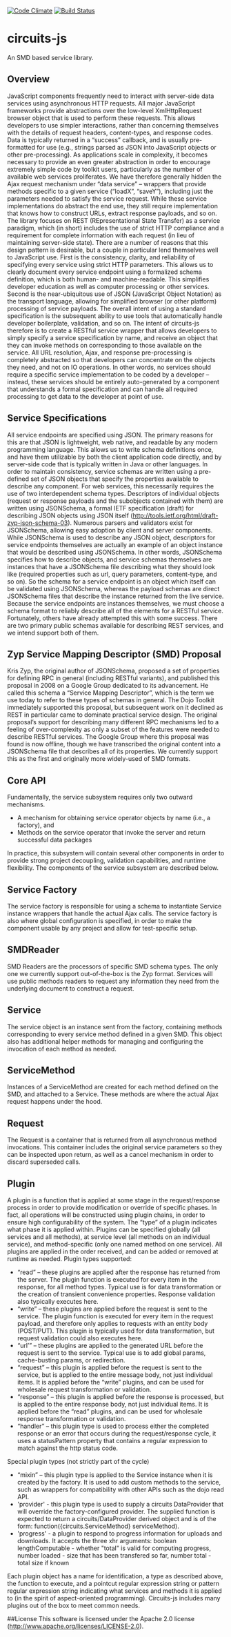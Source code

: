 [![Code Climate](https://codeclimate.com/github/atsid/circuits-js/badges/gpa.svg)](https://codeclimate.com/github/atsid/circuits-js)
[![Build Status](https://travis-ci.org/atsid/circuits-js.svg?branch=master)](https://travis-ci.org/atsid/circuits-js)


# circuits-js
An SMD based service library.

## Overview
JavaScript components frequently need to interact with server-side data services using asynchronous HTTP requests. All major JavaScript frameworks provide abstractions over the low-level XmlHttpRequest browser object that is used to perform these requests. This allows developers to use simpler interactions, rather than concerning themselves with the details of request headers, content-types, and response codes. Data is typically returned in a “success” callback, and is usually pre-formatted for use (e.g., strings parsed as JSON into JavaScript objects or other pre-processing).
As applications scale in complexity, it becomes necessary to provide an even greater abstraction in order to encourage extremely simple code by toolkit users, particularly as the number of available web services proliferates. We have therefore generally hidden the Ajax request mechanism under “data service” – wrappers that provide methods specific to a given service (“loadX”, “saveY”), including just the parameters needed to satisfy the service request. While these service implementations do abstract the end use, they still require implementation that knows how to construct URLs, extract response payloads, and so on.
The library focuses on REST (REpresentational State Transfer) as a service paradigm, which (in short) includes the use of strict HTTP compliance and a requirement for complete information with each request (in lieu of maintaining server-side state). There are a number of reasons that this design pattern is desirable, but a couple in particular lend themselves well to JavaScript use. First is the consistency, clarity, and reliability of specifying every service using strict HTTP parameters. This allows us to clearly document every service endpoint using a formalized schema definition, which is both human- and machine-readable. This simplifies developer education as well as computer processing or other services. Second is the near-ubiquitous use of JSON (JavaScript Object Notation) as the transport language, allowing for simplified browser (or other platform) processing of service payloads.
The overall intent of using a standard specification is the subsequent ability to use tools that automatically handle developer boilerplate, validation, and so on. The intent of circuits-js therefore is to create a RESTful service wrapper that allows developers to simply specify a service specification by name, and receive an object that they can invoke methods on corresponding to those available on the service. All URL resolution, Ajax, and response pre-processing is completely abstracted so that developers can concentrate on the objects they need, and not on IO operations. In other words, no services should require a specific service implementation to be coded by a developer – instead, these services should be entirely auto-generated by a component that understands a formal specification and can handle all required processing to get data to the developer at point of use.
## Service Specifications
All service endpoints are specified using JSON. The primary reasons for this are that JSON is lightweight, web native, and readable by any modern programming language. This allows us to write schema definitions once, and have them utilizable by both the client application code directly, and by server-side code that is typically written in Java or other languages.
In order to maintain consistency, service schemas are written using a pre-defined set of JSON objects that specify the properties available to describe any component. For web services, this necessarily requires the use of two interdependent schema types.
Descriptors of individual objects (request or response payloads and the subobjects contained with them) are written using JSONSchema, a formal IETF specification (draft) for describing JSON objects using JSON itself (http://tools.ietf.org/html/draft-zyp-json-schema-03). Numerous parsers and validators exist for JSONSchema, allowing easy adoption by client and server components.
While JSONSchema is used to describe any JSON object, descriptors for service endpoints themselves are actually an example of an object instance that would be described using JSONSchema. In other words, JSONSchema specifies how to describe objects, and service schemas themselves are instances that have a JSONSchema file describing what they should look like (required properties such as url, query parameters, content-type, and so on). So the schema for a service endpoint is an object which itself can be validated using JSONSchema, whereas the payload schemas are direct JSONSchema files that describe the instance returned from the live service.
Because the service endpoints are instances themselves, we must choose a schema format to reliably describe all of the elements for a RESTful service. Fortunately, others have already attempted this with some success. There are two primary public schemas available for describing REST services, and we intend support both of them.
## Zyp Service Mapping Descriptor (SMD) Proposal
Kris Zyp, the original author of JSONSchema, proposed a set of properties for defining RPC in general (including RESTful variants), and published this proposal in 2008 on a Google Group dedicated to its advancement. He called this schema a “Service Mapping Descriptor”, which is the term we use today to refer to these types of schemas in general.
The Dojo Toolkit immediately supported this proposal, but subsequent work on it declined as REST in particular came to dominate practical service design. The original proposal’s support for describing many different RPC mechanisms led to a feeling of over-complexity as only a subset of the features were needed to describe RESTful services.
The Google Group where this proposal was found is now offline, though we have transcribed the original content into a JSONSchema file that describes all of its properties. We currently support this as the first and originally more widely-used of SMD formats.
## Core API
Fundamentally, the service subsystem requires only two outward mechanisms.
* A mechanism for obtaining service operator objects by name (i.e., a factory), and
* Methods on the service operator that invoke the server and return successful data packages

In practice, this subsystem will contain several other components in order to provide strong project decoupling, validation capabilities, and runtime flexibility. The components of the service subsystem are described below.

## Service Factory
The service factory is responsible for using a schema to instantiate Service instance wrappers that handle the actual Ajax calls. The service factory is also where global configuration is specified, in order to make the component usable by any project and allow for test-specific setup.
## SMDReader
SMD Readers are the processors of specific SMD schema types. The only one we currently support out-of-the-box is the Zyp format. Services will use public methods readers to request any information they need from the underlying document to construct a request.
## Service
The service object is an instance sent from the factory, containing methods corresponding to every service method defined in a given SMD. This object also has additional helper methods for managing and configuring the invocation of each method as needed.
## ServiceMethod
Instances of a ServiceMethod are created for each method defined on the SMD, and attached to a Service. These methods are where the actual Ajax request happens under the hood.
## Request
The Request is a container that is returned from all asynchronous method invocations. This container includes the original service parameters so they can be inspected upon return, as well as a cancel mechanism in order to discard superseded calls.
## Plugin
A plugin is a function that is applied at some stage in the request/response process in order to provide modification or override of specific phases. In fact, all operations will be constructed using plugin chains, in order to ensure high configurability of the system. The “type” of a plugin indicates what phase it is applied within. Plugins can be specified globally (all services and all methods), at service level (all methods on an individual service), and method-specific (only one named method on one service).
All plugins are applied in the order received, and can be added or removed at runtime as needed.
Plugin types supported:
*	“read” – these plugins are applied after the response has returned from the server. The plugin function is executed for every item in the response, for all method types. Typical use is for data transformation or the creation of transient convenience properties. Response validation also typically executes here.
*	“write” – these plugins are applied before the request is sent to the service. The plugin function is executed for every item in the request payload, and therefore only applies to requests with an entity body (POST/PUT). This plugin is typically used for data transformation, but request validation could also executes here.
*	“url’” – these plugins are applied to the generated URL before the request is sent to the service. Typical use is to add global params, cache-busting params, or redirection.
*	“request” – this plugin is applied before the request is sent to the service, but is applied to the entire message body, not just individual items. It is applied before the “write” plugins, and can be used for wholesale request transformation or validation.
*	“response” – this plugin is applied before the response is processed, but is applied to the entire response body, not just individual items. It is applied before the “read” plugins, and can be used for wholesale response transformation or validation.
*	“handler” – this plugin type is used to process either the completed response or an error that occurs during the request/response cycle, it uses a statusPattern property that contains a regular expression to match against the http status code.

Special plugin types (not strictly part of the cycle)
*	“mixin” – this plugin type is applied to the Service instance when it is created by the factory. It is used to add custom methods to the service, such as wrappers for compatibility with other APIs such as the dojo read API.
* 'provider' - this plugin type is used to supply a circuits DataProvider that will override the factory-configured
              provider. The supplied function is expected to return a circuits/DataProvider derived object and
              is of the form: function({circuits.ServiceMethod} serviceMethod).
* 'progress' - a plugin to respond to progress information for uploads and downloads. It accepts the three xhr arguments:
              boolean lengthComputable - whether "total" is valid for computing progress,
              number loaded - size that has been transfered so far,
              number total - total size if known

Each plugin object has a name for identification, a type as described above, the function to execute, and a pointcut regular expression string or pattern regular expression string indicating what services and methods it is applied to (in the spirit of aspect-oriented programming). Circuits-js includes many plugins out of the box to meet common needs.

##License
This software is licensed under the Apache 2.0 license (http://www.apache.org/licenses/LICENSE-2.0).
